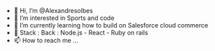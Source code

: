 - 👋 Hi, I’m @Alexandresolbes
- 👀 I’m interested in Sports and code
- 🌱 I’m currently learning how to build on Salesforce cloud commerce 
- 💞️ Stack : Back : Node.js - React - Ruby on rails
- 📫 How to reach me ...

<!---
Alexandresolbes/Alexandresolbes is a ✨ special ✨ repository because its `README.md` (this file) appears on your GitHub profile.
You can click the Preview link to take a look at your changes.
--->

